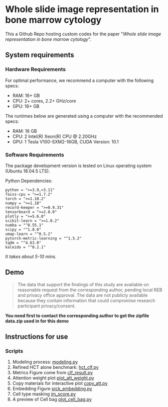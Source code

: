 # Whole slide image representation in bone marrow cytology

This a Github Repo hosting custom codes for the paper "*Whole slide image representation in bone marrow cytology*".

## System requirements

### Hardware Requirements

For optimal performance, we recommend a computer with the following specs:

* RAM: 16+ GB
* CPU: 2+ cores, 2.2+ GHz/core
* GPU: 16+ GB

The runtimes below are generated using a computer with the recommended specs:
 * RAM: 16 GB
 * CPU: 2 Intel(R) Xeon(R) CPU @ 2.20GHz
 * GPU: 1 Tesla V100-SXM2-16GB, CUDA Version: 10.1

### Software Requirements

The package development version is tested on Linux operating system (Ubuntu 18.04.5 LTS).

Python Dependencies:

    python = ">=3.9,<3.11"
    faiss-cpu = ">=1.7.2"
    torch = ">=1.10.2"
    numpy = ">=1.18"
    record-keeper = ">=0.9.31"
    tensorboard = ">=2.8.0"
    plotly = ">=5.6.0"
    scikit-learn = ">=1.0.2"
    numba = "^0.55.1"
    scipy = "^1.8.0"
    umap-learn = "^0.5.2"
    pytorch-metric-learning = "^1.5.2"
    tqdm = "^4.63.0"
    kaleido = "^0.2.1"


*It takes about 5-10 mins.*

## Demo

> The data that support the findings of this study are available on reasonable request from the corresponding author, pending local REB and privacy office approval. The data are not publicly available because they contain information that could compromise research participant privacy/consent.

**You need first to contact the corresponding author to get the zipfile data.zip used in for this demo**


## Instructions for use


### Scripts

1. Modeling process: [modeling.py](modeling.py)
1. Refined HCT alone benchmark: [hct_clf.py](hct_clf.py)
1. Metrics Figure come from [clf_result.py](clf_result.py)
1. Attention weight plot [plot_att_weight.py](plot_att_weight.py)
1. Copy materials for interactive plot [copy_att.py](copy_att.py)
1. Embedding Figure [pick_embedding.py](pick_embedding.py)
1. Cell type masking [im_score.py](im_score.py)
1. A preview of Cell bag [plot_cell_bag.py](plot_cell_bag.py)